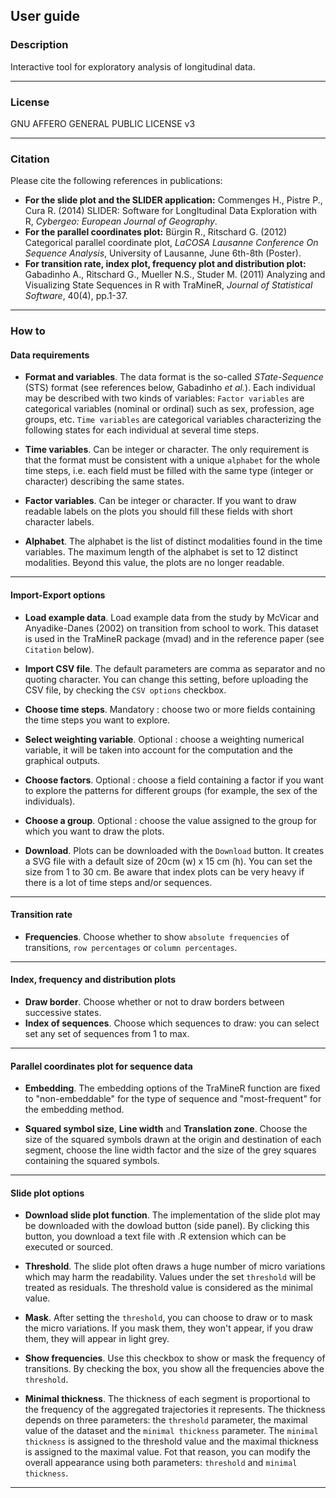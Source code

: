 ## User guide

### Description
Interactive tool for exploratory analysis of longitudinal data.

------
### License

GNU AFFERO GENERAL PUBLIC LICENSE v3

------
### Citation

Please cite the following references in publications:

- **For the slide plot and the SLIDER application:** Commenges H., Pistre P., Cura R. (2014) SLIDER: Software for LongItudinal Data Exploration with R, *Cybergeo: European Journal of Geography*. 
- **For the parallel coordinates plot:** Bürgin R., Ritschard G. (2012) Categorical parallel coordinate plot, *LaCOSA Lausanne Conference On Sequence Analysis*, University of Lausanne, June 6th-8th (Poster).
- **For transition rate, index plot, frequency plot and distribution plot:** Gabadinho A., Ritschard G., Mueller N.S., Studer M. (2011) Analyzing and Visualizing State Sequences in R with TraMineR, *Journal of Statistical Software*, 40(4), pp.1-37.


------
### How to

#### Data requirements

- **Format and variables**. The data format is the so-called *STate-Sequence* (STS) format (see references below, Gabadinho *et al.*). Each individual may be described with two kinds of variables: `Factor variables` are categorical variables (nominal or ordinal) such as sex, profession, age groups, etc. `Time variables` are categorical variables characterizing the following states for each individual at several time steps.

- **Time variables**. Can be integer or character. The only requirement is that the format must be consistent with a unique `alphabet` for the whole time steps, i.e. each field must be filled with the same type (integer or character) describing the same states.
  
- **Factor variables**. Can be integer or character. If you want to draw readable labels on the plots you should fill these fields with short character labels.

- **Alphabet**. The alphabet is the list of distinct modalities found in the time variables. The maximum length of the alphabet is set to 12 distinct modalities. Beyond this value, the plots are no longer readable.

------
#### Import-Export options

- **Load example data**. Load example data from the study by McVicar and Anyadike-Danes (2002) on transition from school to work. This dataset is used in the TraMineR package (mvad) and in the reference paper (see `Citation` below).

- **Import CSV file**. The default parameters are comma as separator and no quoting character. You can change this setting, before uploading the CSV file, by checking the `CSV options` checkbox.

- **Choose time steps**. Mandatory : choose two or more fields containing the time steps you want to explore.

- **Select weighting variable**. Optional : choose a weighting numerical variable, it will be taken into account for the computation and the graphical outputs.

- **Choose factors**. Optional : choose a field containing a factor if you want to explore the patterns for different groups (for example, the sex of the individuals).

- **Choose a group**. Optional : choose the value assigned to the group for which you want to draw the plots.

- **Download**. Plots can be downloaded with the `Download` button. It creates a SVG file with a default size of 20cm (w) x 15 cm (h). You can set the size from 1 to 30 cm. Be aware that index plots can be very heavy if there is a lot of time steps and/or sequences.


------
#### Transition rate

- **Frequencies**. Choose whether to show `absolute frequencies` of transitions, `row percentages` or `column percentages`.


------
#### Index, frequency and distribution plots

- **Draw border**. Choose whether or not to draw borders between successive states.
- **Index of sequences**. Choose which sequences to draw: you can select set any set of sequences from 1 to max.

------
#### Parallel coordinates plot for sequence data

- **Embedding**. The embedding options of the TraMineR function are fixed to "non-embeddable" for the type of sequence and "most-frequent" for the embedding method.

- **Squared symbol size**, **Line width** and **Translation zone**. Choose the size of the squared symbols drawn at the origin and destination of each segment, choose the line width factor and the size of the grey squares containing the squared symbols.

------
#### Slide plot options

- **Download slide plot function**. The implementation of the slide plot may be downloaded with the dowload button (side panel). By clicking this button, you download a text file with .R extension which can be executed or sourced.

- **Threshold**. The slide plot often draws a huge number of micro variations which may harm the readability. Values under the set `threshold` will be treated as residuals. The threshold value is considered as the minimal value.

- **Mask**. After setting the `threshold`, you can choose to draw or to mask the micro variations. If you mask them, they won't appear, if you draw them, they will appear in light grey.

- **Show frequencies**. Use this checkbox to show or mask the frequency of transitions. By checking the box, you show all the frequencies above the `threshold`.

- **Minimal thickness**. The thickness of each segment is proportional to the frequency of the aggregated trajectories it represents. The thickness depends on three parameters: the `threshold` parameter, the maximal value of the dataset and the `minimal thickness` parameter. The `minimal thickness` is assigned to the threshold value and the maximal thickness is assigned to the maximal value. Fot that reason, you can modify the overall appearance using both parameters: `threshold` and `minimal thickness`.

------
